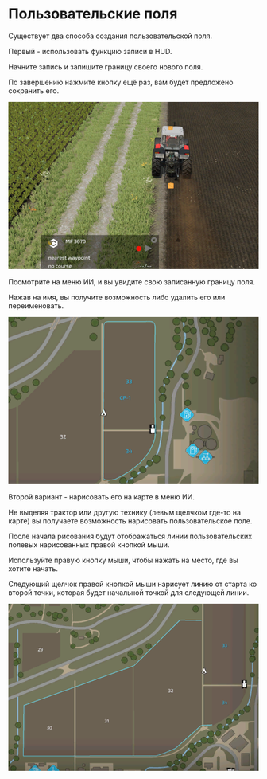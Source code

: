 # Пользовательские поля

  
  
Существует два способа создания пользовательской поля.  
  
Первый - использовать функцию записи в HUD.  
  
Начните запись и запишите границу своего нового поля.  
  
По завершению нажмите кнопку ещё раз, вам будет предложено сохранить его.  
  


![Image](../assets/images/recordcustomhelp_0_0_765_510.png)

  
  
Посмотрите на меню ИИ, и вы увидите свою записанную границу поля.  
  
Нажав на имя, вы получите возможность либо удалить его или переименовать.  
  


![Image](../assets/images/donecustomhelp_0_0_765_510.png)

  
  
Второй вариант - нарисовать его на карте в меню ИИ.  
  
Не выделяя трактор или другую технику (левым щелчком где-то на карте) вы получаете возможность нарисовать пользовательское поле.  
  
После начала рисования будут отображаться линии пользовательских полевых нарисованных правой кнопкой мыши.  
  
Используйте правую кнопку мыши, чтобы нажать на место, где вы хотите начать.  
  
Следующий щелчок правой кнопкой мыши нарисует линию от старта ко второй точки, которая будет начальной точкой для следующей линии.  
  


![Image](../assets/images/drawcustomhelp_0_0_765_510.png)


